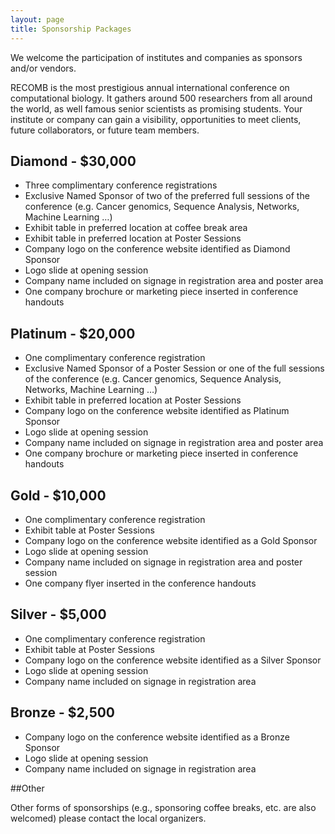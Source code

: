 ```yaml
---
layout: page
title: Sponsorship Packages
---
```



We welcome the participation of institutes and companies as sponsors and/or vendors.  

RECOMB is the most prestigious annual international conference on computational biology. It gathers around 500 researchers from all around the world, as well famous senior scientists as promising students. Your institute or company can gain a visibility, opportunities to meet clients, future collaborators, or future team members.	


## Diamond - $30,000

- Three complimentary conference registrations
- Exclusive Named Sponsor of two of the preferred full sessions of the conference (e.g. Cancer genomics, Sequence Analysis, Networks, Machine Learning …)
- Exhibit table in preferred location at coffee break area
- Exhibit table in preferred location at Poster Sessions
- Company logo on the conference website identified as Diamond Sponsor
- Logo slide at opening session
- Company name included on signage in registration area and poster area
- One company brochure or marketing piece inserted in conference handouts	


## Platinum - $20,000

- One complimentary conference registration
- Exclusive Named Sponsor of a Poster Session or one of the full sessions of the conference (e.g. Cancer genomics, Sequence Analysis, Networks, Machine Learning …)
- Exhibit table in preferred location at Poster Sessions
- Company logo on the conference website identified as Platinum Sponsor
- Logo slide at opening session
- Company name included on signage in registration area and poster area
- One company brochure or marketing piece inserted in conference handouts	


## Gold - $10,000

- One complimentary conference registration	
- Exhibit table at Poster Sessions	
- Company logo on the conference website identified as a Gold Sponsor	
- Logo slide at opening session	
- Company name included on signage in registration area and poster session	
- One company flyer inserted in the conference handouts	


## Silver - $5,000

- One complimentary conference registration	
- Exhibit table at Poster Sessions	
- Company logo on the conference website identified as a Silver Sponsor	
- Logo slide at opening session	
- Company name included on signage in registration area	


## Bronze - $2,500

- Company logo on the conference website identified as a Bronze Sponsor	
- Logo slide at opening session	
- Company name included on signage in registration area	


##Other

Other forms of sponsorships (e.g., sponsoring coffee breaks, etc. are also welcomed) please contact the local organizers.	

